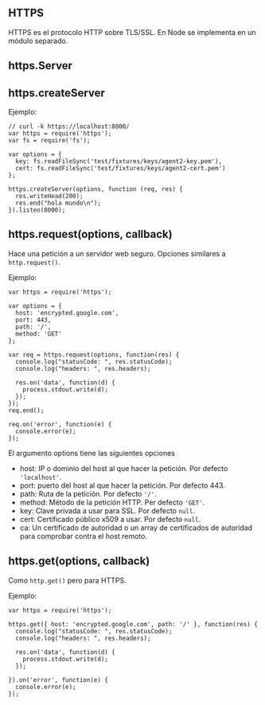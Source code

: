 ## HTTPS

HTTPS es el protocolo HTTP sobre TLS/SSL. En Node se implementa en un 
módulo separado.

## https.Server
## https.createServer

Ejemplo:

    // curl -k https://localhost:8000/
    var https = require('https');
    var fs = require('fs');

    var options = {
      key: fs.readFileSync('test/fixtures/keys/agent2-key.pem'),
      cert: fs.readFileSync('test/fixtures/keys/agent2-cert.pem')
    };

    https.createServer(options, function (req, res) {
      res.writeHead(200);
      res.end("hola mundo\n");
    }).listen(8000);


## https.request(options, callback)

Hace una petición a un servidor web seguro.
Opciones similares a `http.request()`.

Ejemplo:

    var https = require('https');

    var options = {
      host: 'encrypted.google.com',
      port: 443,
      path: '/',
      method: 'GET'
    };

    var req = https.request(options, function(res) {
      console.log("statusCode: ", res.statusCode);
      console.log("headers: ", res.headers);

      res.on('data', function(d) {
        process.stdout.write(d);
      });
    });
    req.end();

    req.on('error', function(e) {
      console.error(e);
    });

El argumento options tiene las siguientes opciones

- host: IP o dominio del host al que hacer la petición. Por defecto `'localhost'`.
- port: puerto del host al que hacer la petición. Por defecto 443.
- path: Ruta de la petición. Por defecto `'/'`.
- method: Método de la petición HTTP. Per defecto `'GET'`.
- key: Clave privada a usar para SSL. Por defecto `null`.
- cert: Certificado público x509 a usar. Por defecto `null`.
- ca: Un certificado de autoridad o un array de certificados de autoridad para comprobar contra el host remoto.


## https.get(options, callback)

Como `http.get()` pero para HTTPS.

Ejemplo:

    var https = require('https');

    https.get({ host: 'encrypted.google.com', path: '/' }, function(res) {
      console.log("statusCode: ", res.statusCode);
      console.log("headers: ", res.headers);

      res.on('data', function(d) {
        process.stdout.write(d);
      });

    }).on('error', function(e) {
      console.error(e);
    });




